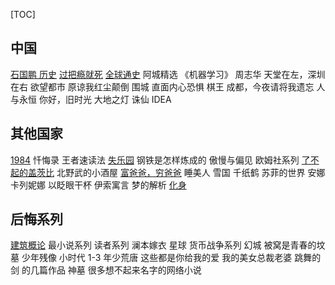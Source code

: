 [TOC]



## 中国

[石国鹏  历史](/Chaos/石国鹏,md)
[过把瘾就死](/Chaos/过把瘾就死.md)
[全球通史](/Chaos/全球通史.md)
阿城精选
《机器学习》 周志华
天堂在左，深圳在右
欲望都市
原谅我红尘颠倒
围城
直面内心恐惧
棋王
成都，今夜请将我遗忘
人与永恒
你好，旧时光
大地之灯
诛仙
IDEA



## 其他国家

[1984](/Chaos/1984.md)
忏悔录
王者速读法
[失乐园](/Chaos/失乐园.md)
钢铁是怎样炼成的
傲慢与偏见
欧姆社系列
[了不起的盖茨比](/Chaos/了不起的盖茨比.md)
北野武的小酒屋
[富爸爸，穷爸爸](/Chaos/穷爸爸富爸爸.md)
睡美人
雪国
千纸鹤
苏菲的世界
安娜卡列妮娜
以眨眼干杯
伊索寓言
梦的解析
[化身](/Chaos/化身.md)




## 后悔系列

[建筑概论](/Chaos/建筑概论.md)
最小说系列
读者系列
澜本嫁衣 
星球
货币战争系列
幻城
被窝是青春的坟墓
少年残像
小时代 1-3
年少荒唐
这些都是你给我的爱
我的美女总裁老婆
跳舞的剑 的几篇作品
神墓
很多想不起来名字的网络小说


